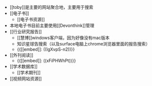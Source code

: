 - [[toby]]是主要的网站聚合地，主要用于搜索
- [[电子书]]
    - [[电子书资源]]
- 本地电子书目前主要使用[[Devonthink]]管理
- [[行业研究报告]]
    - [[慧博]]windows客户端，因为好像没有mac版本
    - 知识星球告搜索（以及surface电脑上chrome浏览器里面的报告搜索）
    - {{[[embed]]: ((IgXvpS-n2))}}
- [[外刊阅读]]
    - {{[[embed]]: ((xFiPHWhPt))}}
- [[学术数据库]]
    - [[学术期刊]]
- [[视频网站资源]]
